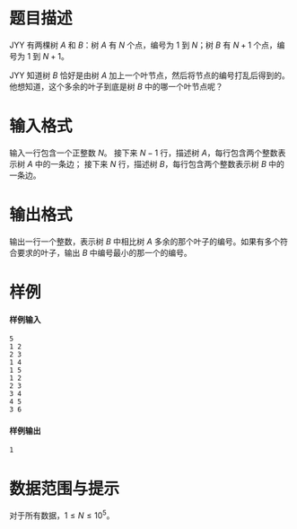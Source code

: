 
# 题目描述

JYY 有两棵树 $A$ 和 $B$：树 $A$ 有 $N$ 个点，编号为 $1$ 到 $N$；树 $B$ 有 $N+1$ 个点，编号为 $1$ 到 $N+1$。

JYY 知道树 $B$ 恰好是由树 $A$ 加上一个叶节点，然后将节点的编号打乱后得到的。他想知道，这个多余的叶子到底是树 $B$ 中的哪一个叶节点呢？

# 输入格式

输入一行包含一个正整数 $N$。
接下来 $N-1$ 行，描述树 $A$，每行包含两个整数表示树 $A$ 中的一条边；
接下来 $N$ 行，描述树 $B$，每行包含两个整数表示树 $B$ 中的一条边。

# 输出格式

输出一行一个整数，表示树 $B$ 中相比树 $A$ 多余的那个叶子的编号。如果有多个符合要求的叶子，输出 $B$ 中编号最小的那一个的编号。

# 样例

#### 样例输入
```plain
5
1 2
2 3
1 4
1 5
1 2
2 3
3 4
4 5
3 6
```

#### 样例输出
```plain
1
```

# 数据范围与提示

对于所有数据，$1 \leq N \leq 10^5$。

